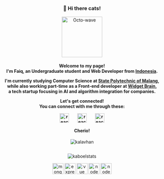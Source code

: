 ##
<h3 align="center">👋 Hi there cats!</h3>
<p align="center"><img src="https://lh3.googleusercontent.com/proxy/T-C4pKwktfvv9tPddpRGXLJzuAL8D14mxYB1YuvbhZii6m3D_GY7swENUps01Zx2JbhjlBobYYkgb-H3BP3HPY3Q4_rgqUvIN11TODzcWPI" width="130" alt="Octo-wave"/> 

<h4 align="center">
<p>Welcome to my page! <br/>I'm Faiq, an Undergraduate student and Web Developer from <a href="https://www.indonesia.travel/gb/en/home">Indonesia</a>.</p>
<p>I'm currently studying Computer Science at <a href="https://polinema.ac.id">State Polytechnic of Malang</a>, <br/>while also working part-time as a Front-end developer at <a href="https://widgetbrain.com">Widget Brain</a>, <br/> a tech startup focusing in AI and algorithm integration for companies.</p>
Let's get connected! <br/>You can connect with me through these:</p>
<p>
<a href="https://linkedin.com/in/faiqkaboel/"><img src="https://devicons.github.io/devicon/devicon.git/icons/linkedin/linkedin-original.svg" alt="react" width="30" height="30"/></a> &nbsp;&nbsp;&nbsp;&nbsp;&nbsp;&nbsp;
<a href="https://facebook.com/faiqkaboel/"><img src="https://devicons.github.io/devicon/devicon.git/icons/facebook/facebook-original.svg" alt="react" width="30" height="30"/></a> &nbsp;&nbsp;&nbsp;&nbsp;&nbsp;&nbsp;
<a href="https://twitter.com/krispykaboel/"><img src="https://devicons.github.io/devicon/devicon.git/icons/twitter/twitter-original.svg" alt="react" width="30" height="30"/> </a>
</p>
<p>Cherio!
</h4>

<p align="center"> 
<img src="https://komarev.com/ghpvc/?username=kaboel&style=flat&color=yellowgreen&label=Stalkers" alt="kalavhan" />
</p>

##

<p align="center">
<img src="https://github-readme-stats.vercel.app/api/wakatime?username=faiqkaboel&theme=gotham" alt="kaboelstats"/></p>


<p align="center">
<img src="https://devicons.github.io/devicon/devicon.git/icons/mongodb/mongodb-original.svg" alt="mongo" width="35" height="35"/> 
<img src="https://devicons.github.io/devicon/devicon.git/icons/express/express-original.svg" alt="express" width="35" height="35"/> 
<img src="https://devicons.github.io/devicon/devicon.git/icons/vuejs/vuejs-original.svg" alt="vue" width="35" height="35"/> 
<img src="https://devicons.github.io/devicon/devicon.git/icons/nodejs/nodejs-original.svg" alt="node" width="35" height="35"/>
<img src="https://devicons.github.io/devicon/devicon.git/icons/laravel/laravel-plain.svg" alt="node" width="35" height="35"/>
</p>
